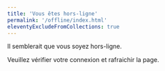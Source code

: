 ```yaml
---
title: 'Vous êtes hors-ligne'
permalink: '/offline/index.html'
eleventyExcludeFromCollections: true
---
```


Il semblerait que vous soyez hors-ligne.

Veuillez vérifier votre connexion et rafraichir la page.
